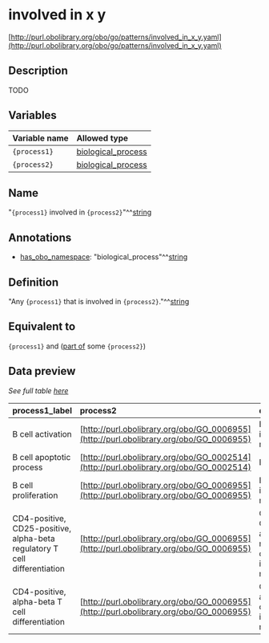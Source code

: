 # involved in x y

[http://purl.obolibrary.org/obo/go/patterns/involved_in_x_y.yaml](http://purl.obolibrary.org/obo/go/patterns/involved_in_x_y.yaml)

## Description

TODO




## Variables

| Variable name | Allowed type |
|:--------------|:-------------|
| `{process1}` | [biological_process](http://purl.obolibrary.org/obo/GO_0008150) |
| `{process2}` | [biological_process](http://purl.obolibrary.org/obo/GO_0008150) |

## Name

"`{process1}` involved in `{process2}`"^^[string](http://www.w3.org/2001/XMLSchema#string)

## Annotations

- [has_obo_namespace](http://www.geneontology.org/formats/oboInOwl#hasOBONamespace): "biological_process"^^[string](http://www.w3.org/2001/XMLSchema#string)

## Definition

"Any `{process1}` that is involved in `{process2}`."^^[string](http://www.w3.org/2001/XMLSchema#string)

## Equivalent to

`{process1}`  and ([part of](http://purl.obolibrary.org/obo/BFO_0000050) some `{process2}`)







## Data preview

*See full table [here](https://github.com/geneontology/go-ontology/tree/master/src/design_patterns/involved_in_x_y.tsv)*

| process1_label | process2 | defined_class_label | defined_class | process2_label | process1 |
|:--|:--|:--|:--|:--|:--|
| B cell activation | [http://purl.obolibrary.org/obo/GO_0006955](http://purl.obolibrary.org/obo/GO_0006955) | B cell activation involved in immune response | [http://purl.obolibrary.org/obo/GO_0002312](http://purl.obolibrary.org/obo/GO_0002312) | immune response | [http://purl.obolibrary.org/obo/GO_0042113](http://purl.obolibrary.org/obo/GO_0042113) |
| B cell apoptotic process | [http://purl.obolibrary.org/obo/GO_0002514](http://purl.obolibrary.org/obo/GO_0002514) | B cell deletion | [http://purl.obolibrary.org/obo/GO_0002516](http://purl.obolibrary.org/obo/GO_0002516) | B cell tolerance induction | [http://purl.obolibrary.org/obo/GO_0001783](http://purl.obolibrary.org/obo/GO_0001783) |
| B cell proliferation | [http://purl.obolibrary.org/obo/GO_0006955](http://purl.obolibrary.org/obo/GO_0006955) | B cell proliferation involved in immune response | [http://purl.obolibrary.org/obo/GO_0002322](http://purl.obolibrary.org/obo/GO_0002322) | immune response | [http://purl.obolibrary.org/obo/GO_0042100](http://purl.obolibrary.org/obo/GO_0042100) |
| CD4-positive, CD25-positive, alpha-beta regulatory T cell differentiation | [http://purl.obolibrary.org/obo/GO_0006955](http://purl.obolibrary.org/obo/GO_0006955) | CD4-positive, CD25-positive, alpha-beta regulatory T cell differentiation involved in immune response | [http://purl.obolibrary.org/obo/GO_0002298](http://purl.obolibrary.org/obo/GO_0002298) | immune response | [http://purl.obolibrary.org/obo/GO_0002361](http://purl.obolibrary.org/obo/GO_0002361) |
| CD4-positive, alpha-beta T cell differentiation | [http://purl.obolibrary.org/obo/GO_0006955](http://purl.obolibrary.org/obo/GO_0006955) | CD4-positive, alpha-beta T cell differentiation involved in immune response | [http://purl.obolibrary.org/obo/GO_0002294](http://purl.obolibrary.org/obo/GO_0002294) | immune response | [http://purl.obolibrary.org/obo/GO_0043367](http://purl.obolibrary.org/obo/GO_0043367) |

